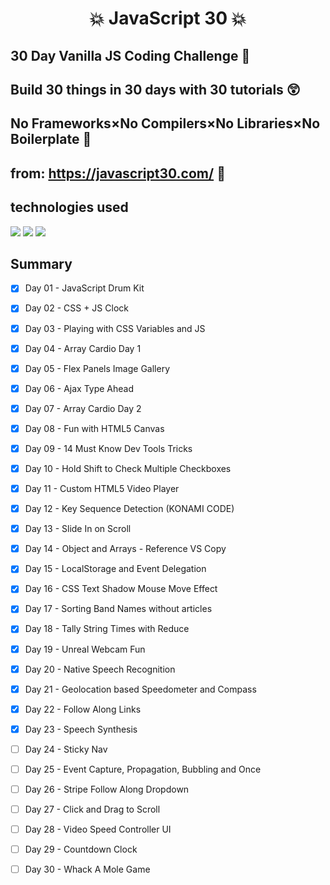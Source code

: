 # <p align="center">:boom: JavaScript 30 :boom:</p> 

## 30 Day Vanilla JS Coding Challenge :eyes:

## Build 30 things in 30 days with 30 tutorials 	:astonished:

## No Frameworks×No Compilers×No Libraries×No Boilerplate :muscle:


## from: https://javascript30.com/ :clap:


## technologies used

![](https://img.shields.io/badge/HTML5-E34F26?style=for-the-badge&logo=html5&logoColor=white)
![](https://img.shields.io/badge/CSS3-1572B6?style=for-the-badge&logo=css3&logoColor=white)
![](https://img.shields.io/badge/JavaScript-F7DF1E?style=for-the-badge&logo=javascript&logoColor=black)

## Summary

- [x] Day 01 - JavaScript Drum Kit
- [x] Day 02 - CSS + JS Clock
- [x] Day 03 - Playing with CSS Variables and JS
- [x] Day 04 - Array Cardio Day 1
- [x] Day 05 - Flex Panels Image Gallery
- [x] Day 06 - Ajax Type Ahead
- [x] Day 07 - Array Cardio Day 2
- [x] Day 08 - Fun with HTML5 Canvas
- [x] Day 09 - 14 Must Know Dev Tools Tricks
- [x] Day 10 - Hold Shift to Check Multiple Checkboxes
- [x] Day 11 - Custom HTML5 Video Player
- [x] Day 12 - Key Sequence Detection (KONAMI CODE)
- [x] Day 13 - Slide In on Scroll
- [x] Day 14 - Object and Arrays - Reference VS Copy
- [x] Day 15 - LocalStorage and Event Delegation
- [x] Day 16 - CSS Text Shadow Mouse Move Effect
- [x] Day 17 - Sorting Band Names without articles
- [x] Day 18 - Tally String Times with Reduce
- [x] Day 19 - Unreal Webcam Fun
- [x] Day 20 - Native Speech Recognition
- [x] Day 21 - Geolocation based Speedometer and Compass
- [x] Day 22 - Follow Along Links
- [x] Day 23 - Speech Synthesis
- [ ] Day 24 - Sticky Nav
- [ ] Day 25 - Event Capture, Propagation, Bubbling and Once
- [ ] Day 26 - Stripe Follow Along Dropdown
- [ ] Day 27 - Click and Drag to Scroll
- [ ] Day 28 - Video Speed Controller UI
- [ ] Day 29 - Countdown Clock
- [ ] Day 30 - Whack A Mole Game




